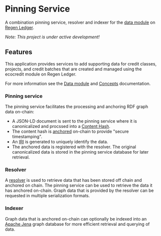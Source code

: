 # Pinning Service

A combination pinning service, resolver and indexer for the [data module](https://docs.regen.network/modules/data/) on [Regen Ledger](https://github.com/regen-network/regen-ledger).

*Note: This project is under active development!*

## Features

This application provides services to add supporting data for credit classes, projects, and credit batches that are created and managed using the ecocredit module on Regen Ledger.

For more information see the [Data module](https://docs.regen.network/modules/data/) and [Concepts](https://docs.regen.network/modules/data/01_concepts.html) documentation.

### Pinning service

The pinning service facilitates the processing and anchoring RDF graph data on-chain:

- A JSON-LD document is sent to the pinning service where it is canonicalized and procssed into a [Content Hash](https://docs.regen.network/modules/data/01_concepts.html#content-hash).
- The content hash is [anchored](https://docs.regen.network/modules/data/01_concepts.html#anchor) on-chain to provide "secure timestamping".
- An [IRI](https://docs.regen.network/modules/data/01_concepts.html#iri) is generated to uniquely identify the data.
- The anchored data is registered with the resolver. The original canonicalized data is stored in the pinning service database for later retrieval.

### Resolver

A [resolver](https://docs.regen.network/modules/data/01_concepts.html#resolver) is used to retrieve data that has been stored off chain and anchored on chain. The pinning service can be used to retrieve the data it has anchored on-chain. Graph data that is provided by the resolver can be requested in multiple serialization formats.

### Indexer

Graph data that is anchored on-chain can optionally be indexed into an [Apache Jena](https://jena.apache.org/) graph database for more efficient retrieval and querying of data.

